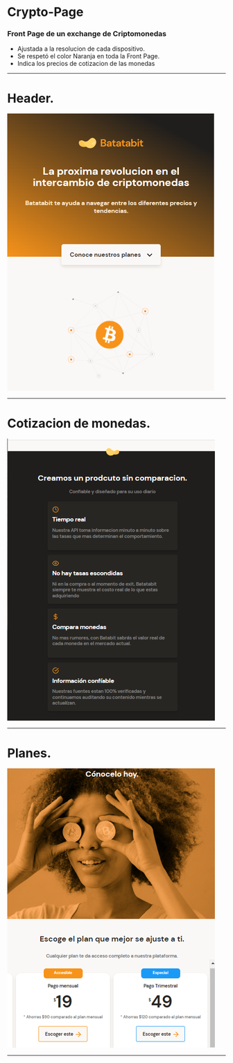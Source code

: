 # Crypto-Page
### Front Page de un exchange de Criptomonedas


* Ajustada a la resolucion de cada dispositivo.
* Se respetó el color Naranja en toda la Front Page.
* Indica los precios de cotizacion de las monedas


-------------

# Header.

![](./others/crypto.png)

-------------

# Cotizacion de monedas.

![](./others/crypto2.png)

-------------

# Planes.

![](./others/crypto3.png)

-------------


